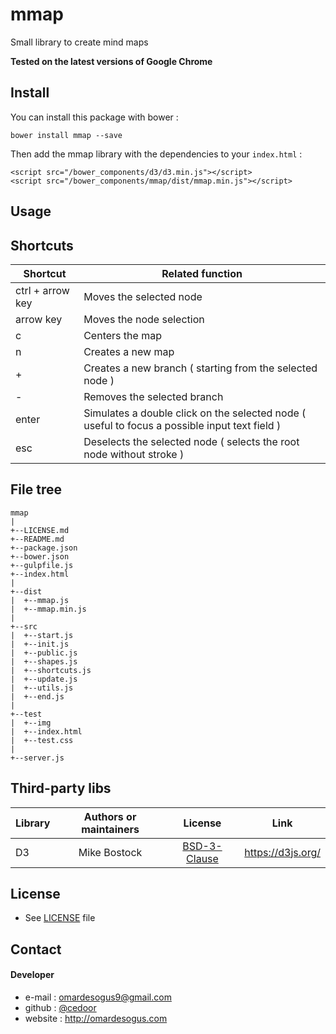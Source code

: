 # mmap
Small library to create mind maps

**Tested on the latest versions of Google Chrome**

## Install

You can install this package with bower :

    bower install mmap --save

Then add the mmap library with the dependencies to your `index.html` :

    <script src="/bower_components/d3/d3.min.js"></script>
    <script src="/bower_components/mmap/dist/mmap.min.js"></script>

## Usage

## Shortcuts

| Shortcut           | Related function                |
|--------------------|---------------------------------|
| ctrl + arrow key   | Moves the selected node         |
| arrow key          | Moves the node selection        |
| c                  | Centers the map                 |
| n                  | Creates a new map               |
| +                  | Creates a new branch ( starting from the selected node ) |
| -                  | Removes the selected branch     |
| enter              | Simulates a double click on the selected node ( useful to focus a possible input text field ) |
| esc                | Deselects the selected node ( selects the root node without stroke ) |

## File tree

    mmap
    |
    +--LICENSE.md
    +--README.md
    +--package.json
    +--bower.json
    +--gulpfile.js
    +--index.html
    |
    +--dist
    |  +--mmap.js
    |  +--mmap.min.js
    |
    +--src
    |  +--start.js
    |  +--init.js
    |  +--public.js
    |  +--shapes.js
    |  +--shortcuts.js
    |  +--update.js
    |  +--utils.js
    |  +--end.js
    |
    +--test
    |  +--img
    |  +--index.html
    |  +--test.css
    |
    +--server.js

## Third-party libs

| Library           | Authors or maintainers               | License    | Link |
|-------------------|:------------------------------------:|:----------:|:----:|
| D3 | Mike Bostock | [BSD-3-Clause](https://github.com/d3/d3/blob/master/LICENSE) | https://d3js.org/ |

## License
* See [LICENSE](https://github.com/cedoor/mmap/blob/master/LICENSE.md) file

## Contact
#### Developer
* e-mail : omardesogus9@gmail.com
* github : [@cedoor](https://github.com/cedoor)
* website : http://omardesogus.com
